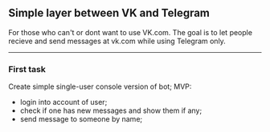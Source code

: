 ## Simple layer between VK and Telegram
For those who can't or dont want to use VK.com.
The goal is to let people recieve and send messages at vk.com while using Telegram only. 
  
___

### First task
  Create simple single-user console version  of bot;
  MVP:
* login into account of user;
* check if one has new messages and show them if any;
* send message to someone by name;
